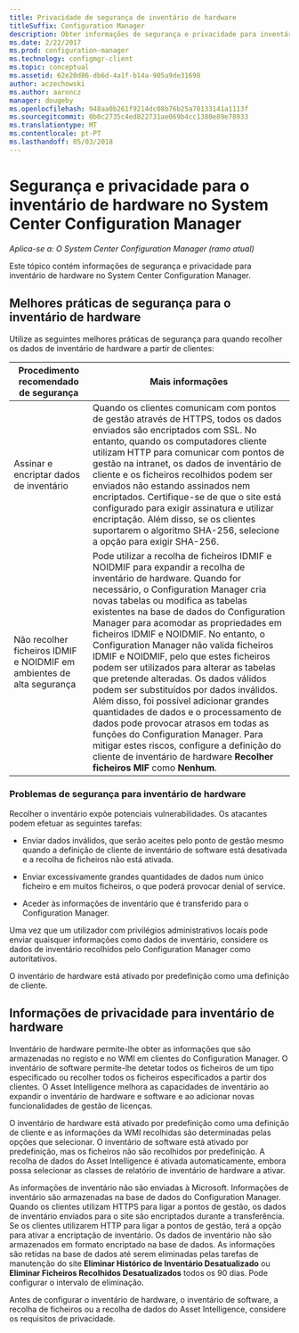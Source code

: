 ```yaml
---
title: Privacidade de segurança de inventário de hardware
titleSuffix: Configuration Manager
description: Obter informações de segurança e privacidade para inventário de hardware no System Center Configuration Manager.
ms.date: 2/22/2017
ms.prod: configuration-manager
ms.technology: configmgr-client
ms.topic: conceptual
ms.assetid: 62e20d86-db6d-4a1f-b14a-905a9de31698
author: aczechowski
ms.author: aaroncz
manager: dougeby
ms.openlocfilehash: 948aa0b261f9214dc08b76b25a70133141a1113f
ms.sourcegitcommit: 0b0c2735c4ed822731ae069b4cc1380e89e78933
ms.translationtype: MT
ms.contentlocale: pt-PT
ms.lasthandoff: 05/03/2018
---
```

# <a name="security-and-privacy-for-hardware-inventory-in-system-center-configuration-manager"></a>Segurança e privacidade para o inventário de hardware no System Center Configuration Manager

*Aplica-se a: O System Center Configuration Manager (ramo atual)*

Este tópico contém informações de segurança e privacidade para inventário de hardware no System Center Configuration Manager.  

##  <a name="BKMK_Security_HardwareInventory"></a> Melhores práticas de segurança para o inventário de hardware  
 Utilize as seguintes melhores práticas de segurança para quando recolher os dados de inventário de hardware a partir de clientes:  

|Procedimento recomendado de segurança|Mais informações|  
|----------------------------|----------------------|  
|Assinar e encriptar dados de inventário|Quando os clientes comunicam com pontos de gestão através de HTTPS, todos os dados enviados são encriptados com SSL. No entanto, quando os computadores cliente utilizam HTTP para comunicar com pontos de gestão na intranet, os dados de inventário de cliente e os ficheiros recolhidos podem ser enviados não estando assinados nem encriptados. Certifique-se de que o site está configurado para exigir assinatura e utilizar encriptação. Além disso, se os clientes suportarem o algoritmo SHA-256, selecione a opção para exigir SHA-256.|  
|Não recolher ficheiros IDMIF e NOIDMIF em ambientes de alta segurança|Pode utilizar a recolha de ficheiros IDMIF e NOIDMIF para expandir a recolha de inventário de hardware. Quando for necessário, o Configuration Manager cria novas tabelas ou modifica as tabelas existentes na base de dados do Configuration Manager para acomodar as propriedades em ficheiros IDMIF e NOIDMIF. No entanto, o Configuration Manager não valida ficheiros IDMIF e NOIDMIF, pelo que estes ficheiros podem ser utilizados para alterar as tabelas que pretende alteradas. Os dados válidos podem ser substituídos por dados inválidos. Além disso, foi possível adicionar grandes quantidades de dados e o processamento de dados pode provocar atrasos em todas as funções do Configuration Manager. Para mitigar estes riscos, configure a definição do cliente de inventário de hardware **Recolher ficheiros MIF** como **Nenhum**.|  

### <a name="security-issues-for-hardware-inventory"></a>Problemas de segurança para inventário de hardware  
 Recolher o inventário expõe potenciais vulnerabilidades. Os atacantes podem efetuar as seguintes tarefas:  

-   Enviar dados inválidos, que serão aceites pelo ponto de gestão mesmo quando a definição de cliente de inventário de software está desativada e a recolha de ficheiros não está ativada.  

-   Enviar excessivamente grandes quantidades de dados num único ficheiro e em muitos ficheiros, o que poderá provocar denial of service.  

-   Aceder às informações de inventário que é transferido para o Configuration Manager.  

 Uma vez que um utilizador com privilégios administrativos locais pode enviar quaisquer informações como dados de inventário, considere os dados de inventário recolhidos pelo Configuration Manager como autoritativos.  

 O inventário de hardware está ativado por predefinição como uma definição de cliente.  

##  <a name="BKMK_Privacy_HardwareInventory"></a> Informações de privacidade para inventário de hardware  
 Inventário de hardware permite-lhe obter as informações que são armazenadas no registo e no WMI em clientes do Configuration Manager. O inventário de software permite-lhe detetar todos os ficheiros de um tipo especificado ou recolher todos os ficheiros especificados a partir dos clientes. O Asset Intelligence melhora as capacidades de inventário ao expandir o inventário de hardware e software e ao adicionar novas funcionalidades de gestão de licenças.  

 O inventário de hardware está ativado por predefinição como uma definição de cliente e as informações da WMI recolhidas são determinadas pelas opções que selecionar. O inventário de software está ativado por predefinição, mas os ficheiros não são recolhidos por predefinição. A recolha de dados do Asset Intelligence é ativada automaticamente, embora possa selecionar as classes de relatório de inventário de hardware a ativar.  

 As informações de inventário não são enviadas à Microsoft. Informações de inventário são armazenadas na base de dados do Configuration Manager. Quando os clientes utilizam HTTPS para ligar a pontos de gestão, os dados de inventário enviados para o site são encriptados durante a transferência. Se os clientes utilizarem HTTP para ligar a pontos de gestão, terá a opção para ativar a encriptação de inventário. Os dados de inventário não são armazenados em formato encriptado na base de dados. As informações são retidas na base de dados até serem eliminadas pelas tarefas de manutenção do site **Eliminar Histórico de Inventário Desatualizado** ou **Eliminar Ficheiros Recolhidos Desatualizados** todos os 90 dias. Pode configurar o intervalo de eliminação.  

 Antes de configurar o inventário de hardware, o inventário de software, a recolha de ficheiros ou a recolha de dados do Asset Intelligence, considere os requisitos de privacidade.  
